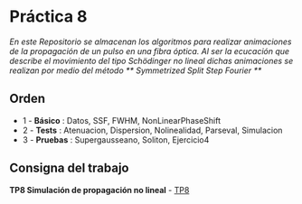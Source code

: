 # Práctica 8

_En este Repositorio se almacenan los algoritmos para realizar animaciones de la propagación de un pulso en una fibra óptica.
Al ser la ecucación que describe el movimiento del tipo Schödinger no lineal dichas animaciones se realizan por medio del método
** Symmetrized Split Step Fourier **_


## Orden

* 1 - **Básico** : Datos, SSF, FWHM, NonLinearPhaseShift
* 2 - **Tests**  : Atenuacion, Dispersion, Nolinealidad, Parseval, Simulacion
* 3 - **Pruebas** : Supergausseano, Soliton, Ejercicio4


## Consigna del trabajo

**TP8 Simulación de propagación no lineal** - [TP8](https://github.com/pdlsantos/Symmetrized_SSF/blob/main/Pr%C3%A1ctica%208%20-%20simulaciones.pdf)
